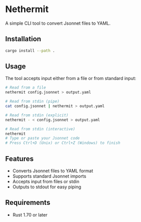 # Nethermit

A simple CLI tool to convert Jsonnet files to YAML.

## Installation

```bash
cargo install --path .
```

## Usage

The tool accepts input either from a file or from standard input:

```bash
# Read from a file
nethermit config.jsonnet > output.yaml

# Read from stdin (pipe)
cat config.jsonnet | nethermit > output.yaml

# Read from stdin (explicit)
nethermit - < config.jsonnet > output.yaml

# Read from stdin (interactive)
nethermit
# Type or paste your Jsonnet code
# Press Ctrl+D (Unix) or Ctrl+Z (Windows) to finish
```

## Features

- Converts Jsonnet files to YAML format
- Supports standard Jsonnet imports
- Accepts input from files or stdin
- Outputs to stdout for easy piping

## Requirements

- Rust 1.70 or later